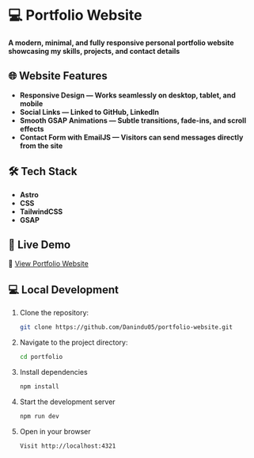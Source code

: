 # 💻 Portfolio Website  
**A modern, minimal, and fully responsive personal portfolio website showcasing my skills, projects, and contact details**

## 🌐 Website Features  
- **Responsive Design — Works seamlessly on desktop, tablet, and mobile**  
- **Social Links — Linked to GitHub, LinkedIn**
- **Smooth GSAP Animations — Subtle transitions, fade-ins, and scroll effects**
- **Contact Form with EmailJS — Visitors can send messages directly from the site**



## 🛠️ Tech Stack 
- **Astro**
- **CSS**
- **TailwindCSS**
- **GSAP**



## 🚀 Live Demo  
🔗 [View Portfolio Website](https://danindu.netlify.app/)



## 💻 Local Development  
1. Clone the repository:
   ```sh
   git clone https://github.com/Danindu05/portfolio-website.git
   
2. Navigate to the project directory:
   ```sh
   cd portfolio
3. Install dependencies
   ```sh
   npm install
3. Start the development server
   ```sh
   npm run dev
3. Open in your browser
   ```sh
   Visit http://localhost:4321
